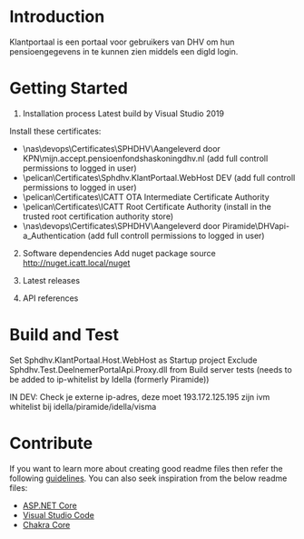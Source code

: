 # Introduction
Klantportaal is een portaal voor gebruikers van DHV om hun pensioengegevens in te kunnen zien middels een digId login.

# Getting Started
1.	Installation process
Latest build by Visual Studio 2019

Install these certificates:
- \\nas\devops\Certificates\SPHDHV\Aangeleverd door KPN\mijn.accept.pensioenfondshaskoningdhv.nl (add full controll permissions to logged in user)
- \\pelican\Certificates\Sphdhv.KlantPortaal.WebHost DEV (add full controll permissions to logged in user)
- \\pelican\Certificates\ICATT OTA Intermediate Certificate Authority
- \\pelican\Certificates\ICATT Root Certificate Authority (install in the trusted root certification authority store)
- \\nas\devops\Certificates\SPHDHV\Aangeleverd door Piramide\DHVapi-a_Authentication (add full controll permissions to logged in user)

2.	Software dependencies
Add nuget package source http://nuget.icatt.local/nuget

3.	Latest releases
4.	API references

# Build and Test
Set Sphdhv.KlantPortaal.Host.WebHost as Startup project
Exclude Sphdhv.Test.DeelnemerPortalApi.Proxy.dll from Build server tests (needs to be added to ip-whitelist by Idella (formerly Piramide))

IN DEV: Check je externe ip-adres, deze moet 193.172.125.195 zijn ivm whitelist bij idella/piramide/idella/visma

# Contribute

If you want to learn more about creating good readme files then refer the following [guidelines](https://www.visualstudio.com/en-us/docs/git/create-a-readme). You can also seek inspiration from the below readme files:
- [ASP.NET Core](https://github.com/aspnet/Home)
- [Visual Studio Code](https://github.com/Microsoft/vscode)
- [Chakra Core](https://github.com/Microsoft/ChakraCore)